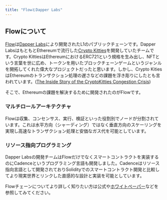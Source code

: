 ```yaml
---
title: "FlowとDapper Labs"
---
```


## Flowについて

[Flow](https://flow.com/)は[Dapper Labs](https://www.dapperlabs.com/)により開発されたL1のパブリックチェーンです。Dapper LabsはもともとEthereumで流行した[Crypto Kitties](https://www.cryptokitties.co/)を開発していたチームです。Crypto KittiesはEthereumにおけるERC721という規格を生み出し、NFTという言葉を世に広め、トークンを用いたブロックチェーンゲームというジャンルを開拓してくれた偉大なプロジェクトだったと思います。しかし、Crypto KitiesはEthereumのトランザクション処理の遅さなどの課題を浮き彫りにしたとも言われています。([The Inside Story of the CryptoKitties Congestion Crisis](https://consensys.net/blog/news/the-inside-story-of-the-cryptokitties-congestion-crisis/))

そこで、Ethereumの課題を解決するために開発されたのがFlowです。

### マルチロールアーキテクチャ

Flowは収集、コンセンサス、実行、検証といった役割別でノードが分割されています。これは水平方向（シャーディング）ではなく垂直方向のスケーリングを実現し高速なトランザクション処理と安価なガス代を可能としています。

### リソース指向プログラミング

Dapper Labsの開発チームはFlowだけでなくスマートコントラクトを実装するのにCadenceというプログラミング言語も開発しました。Cadenceはリソース指向言語として開発されておりSolidityでのスマートコントラクト開発と比較してより現実世界とリンクした直感的な設計と実装を可能としています。

Flowチェーンについてより詳しく知りたい方は公式や[ホワイトペーパー](https://flow.com/technical-paper)などを参照してみてください。
